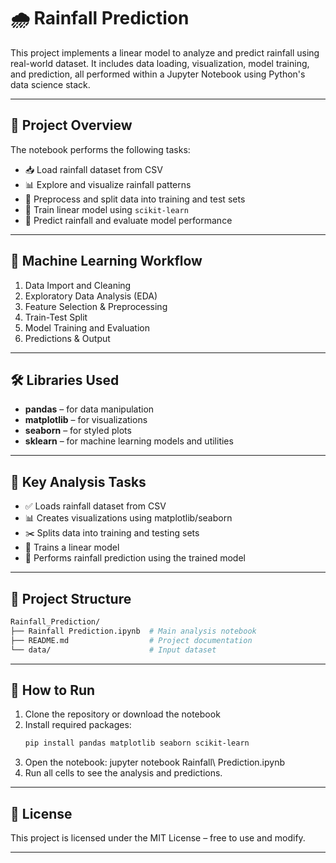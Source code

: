 # 🌧️ Rainfall Prediction

This project implements a linear model to analyze and predict rainfall using real-world dataset. It includes data loading, visualization, model training, and prediction, all performed within a Jupyter Notebook using Python's data science stack.

---

## 📌 Project Overview

The notebook performs the following tasks:

- 📥 Load rainfall dataset from CSV
- 📊 Explore and visualize rainfall patterns
- 🧹 Preprocess and split data into training and test sets
- 🧠 Train linear model using `scikit-learn`
- 🔮 Predict rainfall and evaluate model performance

---

## 🧠 Machine Learning Workflow

1. Data Import and Cleaning  
2. Exploratory Data Analysis (EDA)  
3. Feature Selection & Preprocessing  
4. Train-Test Split  
5. Model Training and Evaluation  
6. Predictions & Output

---

## 🛠️ Libraries Used

- **pandas** – for data manipulation  
- **matplotlib** – for visualizations  
- **seaborn** – for styled plots  
- **sklearn** – for machine learning models and utilities

---

## 🧪 Key Analysis Tasks

- ✅ Loads rainfall dataset from CSV
- 📊 Creates visualizations using matplotlib/seaborn
- ✂️ Splits data into training and testing sets
- 🧠 Trains a linear model
- 🔮 Performs rainfall prediction using the trained model

---

## 📂 Project Structure

```bash
Rainfall_Prediction/  
├── Rainfall Prediction.ipynb  # Main analysis notebook
├── README.md                  # Project documentation
└── data/                      # Input dataset
```

---

## 🚀 How to Run

1. Clone the repository or download the notebook  
2. Install required packages:
   ```bash
   pip install pandas matplotlib seaborn scikit-learn
   ```
3. Open the notebook:
    jupyter notebook Rainfall\ Prediction.ipynb
4. Run all cells to see the analysis and predictions.

---

## 📄 License

This project is licensed under the MIT License – free to use and modify.

---